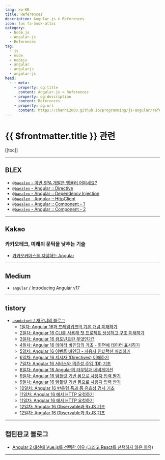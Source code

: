 ```yaml
---
lang: ko-KR
title: References
description: Angular.js > References
icon: fas fa-book-atlas
category:
  - Node.js
  - Angular.js
  - References
tag: 
  - js
  - node
  - nodejs
  - angular
  - angularjs
  - angular-js
head:
  - - meta:
    - property: og:title
      content: Angular.js > References
    - property: og:description
      content: References
    - property: og:url
      content: https://chanhi2000.github.io/programming/js-angular/references.html
---
```


# {{ $frontmatter.title }} 관련

[[toc]]

---

## <FontIcon icon="iconfont icon-blex"/>BLEX

- [`@baealex` - 이번 SPA 개발은 앵귤러 어떠세요?](https://blex.me/@baealex/create-spa-with-angular)
- [`@baealex` - Angular :: Directive](https://blex.me/@baealex/2023-10-9-til-angular-directive)
- [`@baealex` - Angular :: Dependency Injection](https://blex.me/@baealex/2023-10-10-til-angular-dependency-injection)
- [`@baealex` - Angular :: HttpClient](https://blex.me/@baealex/2023-10-13-til-angular-httpclient)
- [`@baealex` - Angular :: Component - 1](https://blex.me/@baealex/2023-10-16-til-angular-component-1)
- [`@baealex` - Angular :: Component - 2](https://blex.me/@baealex/2023-10-17-til-angular-component-2)

---

## <FontIcon icon="iconfont icon-kakao"/>Kakao

### 카카오테크, 미래의 문턱을 낮추는 기술

- [카카오커머스를 지탱하는 Angular](https://tech.kakao.com/posts/373)<!-- TODO: 작성 (https://chanhi2000.github.io/bookshelf/tech.kakao.com/373.md) -->

---

## <FontIcon icon="fa-brands fa-medium"/>Medium

- [`angular` / Introducing Angular v17](https://blog.angular.dev/introducing-angular-v17-4d7033312e4b)

---

## tistory

- [`aspdotnet` / 재우니의 블로그](https://aspdotnet.tistory.com/m/)
  - [1일차: Angular 16과 프레임워크의 기본 개념 이해하기](https://aspdotnet.tistory.com/m/3295)
  - [2일차: Angular 16 CLI를 사용해 첫 프로젝트 생성하고 구조 이해하기](https://aspdotnet.tistory.com/m/3296)
  - [3일차: Angular 16 컴포넌트란 무엇인가?](https://aspdotnet.tistory.com/m/3297)
  - [4일차: Angular 16 데이터 바인딩의 기초 - 화면에 데이터 표시하기](https://aspdotnet.tistory.com/m/3298)
  - [5일차:  Angular 16 이벤트 바인딩 - 사용자 인터랙션 처리하기](https://aspdotnet.tistory.com/m/3316)
  - [6일차: Angular 16  지시자 (Directives) 이해하기](https://aspdotnet.tistory.com/m/3300)
  - [7일차: Angular 16 서비스와 의존성 주입 (DI) 기초](https://aspdotnet.tistory.com/m/3318)
  - [8일차: Angular 16 Angular의 라우팅과 네비게이션](https://aspdotnet.tistory.com/m/3319)
  - [9일차: Angular 16 템플릿 기반 폼으로 사용자 입력 받기](https://aspdotnet.tistory.com/m/3303)
  - [9일차: Angular 16 템플릿 기반 폼으로 사용자 입력 받기](https://aspdotnet.tistory.com/m/3324)
  - [10일차: Angular 16 반응형 폼과 폼 유효성 검사 기초](https://aspdotnet.tistory.com/m/3304)
  - [11일차: Angular 16 에서 HTTP 요청하기](https://aspdotnet.tistory.com/m/3305)
  - [11일차: Angular 16 에서 HTTP 요청하기](https://aspdotnet.tistory.com/m/3325)
  - [12일차: Angular 16 Observable과 RxJS 기초](https://aspdotnet.tistory.com/m/3306)
  - [12일차: Angular 16 Observable과 RxJS 기초](https://aspdotnet.tistory.com/m/3333)
  <!-- END: aspdotnet -->
<!-- END: tistory.com -->

---

## 캡틴판교 블로그

- [Angular 2 대신에 Vue.js를 선택한 이유 (그리고 React를 선택하지 않은 이유)](https://joshua1988.github.io/web-development/translation/why-we-moved-from-angular2-to-vuejs/)

---

<TagLinks />